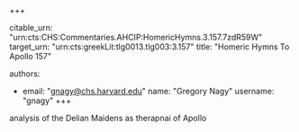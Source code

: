 +++


citable_urn: "urn:cts:CHS:Commentaries.AHCIP:HomericHymns.3.157.7zdR59W"
target_urn: "urn:cts:greekLit:tlg0013.tlg003:3.157"
title: "Homeric Hymns To Apollo 157"

authors:
- email: "gnagy@chs.harvard.edu"
  name: "Gregory Nagy"
  username: "gnagy"
+++

<p>analysis of the Delian Maidens as therapnai of Apollo</p>